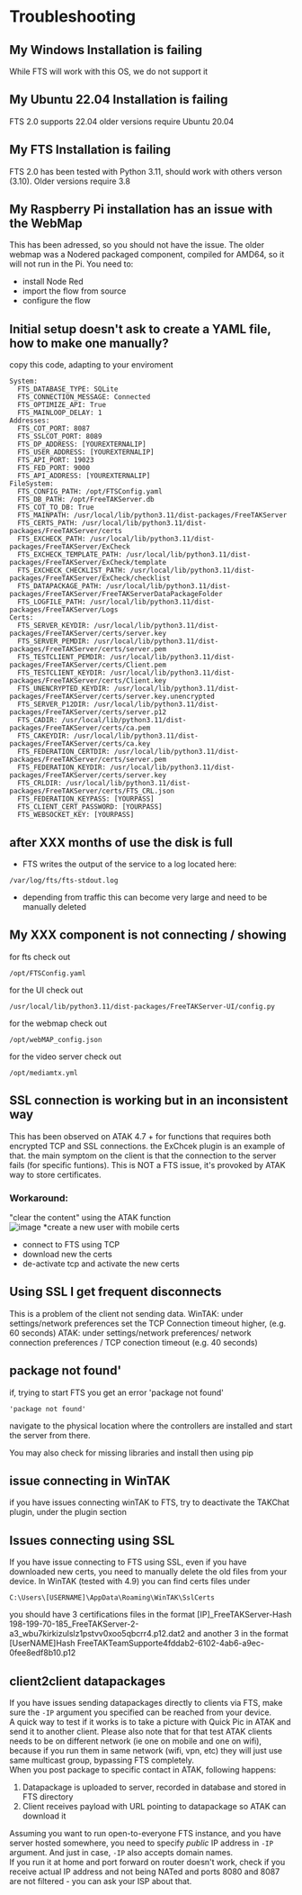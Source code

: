 # Troubleshooting

## My Windows Installation is failing
While FTS will work with this OS, we do not support it

## My Ubuntu 22.04 Installation is failing
FTS 2.0 supports 22.04 older versions require Ubuntu 20.04

## My FTS Installation is failing
FTS 2.0 has been tested with Python 3.11, should work with others verson (3.10). Older versions require 3.8

## My Raspberry Pi installation has an issue with the WebMap
This has been adressed, so you should not have the issue. The older webmap was a Nodered packaged component, compiled for AMD64, so it will not run in the Pi.
You need to:
 * install Node Red 
 * import the flow from source
 * configure the flow

## Initial setup doesn't ask to create a YAML file, how to make one manually?
copy this code, adapting to your enviroment

```
System:
  FTS_DATABASE_TYPE: SQLite
  FTS_CONNECTION_MESSAGE: Connected
  FTS_OPTIMIZE_API: True
  FTS_MAINLOOP_DELAY: 1
Addresses:
  FTS_COT_PORT: 8087
  FTS_SSLCOT_PORT: 8089
  FTS_DP_ADDRESS: [YOUREXTERNALIP]
  FTS_USER_ADDRESS: [YOUREXTERNALIP]
  FTS_API_PORT: 19023
  FTS_FED_PORT: 9000
  FTS_API_ADDRESS: [YOUREXTERNALIP]
FileSystem:
  FTS_CONFIG_PATH: /opt/FTSConfig.yaml
  FTS_DB_PATH: /opt/FreeTAKServer.db
  FTS_COT_TO_DB: True
  FTS_MAINPATH: /usr/local/lib/python3.11/dist-packages/FreeTAKServer
  FTS_CERTS_PATH: /usr/local/lib/python3.11/dist-packages/FreeTAKServer/certs
  FTS_EXCHECK_PATH: /usr/local/lib/python3.11/dist-packages/FreeTAKServer/ExCheck
  FTS_EXCHECK_TEMPLATE_PATH: /usr/local/lib/python3.11/dist-packages/FreeTAKServer/ExCheck/template
  FTS_EXCHECK_CHECKLIST_PATH: /usr/local/lib/python3.11/dist-packages/FreeTAKServer/ExCheck/checklist
  FTS_DATAPACKAGE_PATH: /usr/local/lib/python3.11/dist-packages/FreeTAKServer/FreeTAKServerDataPackageFolder
  FTS_LOGFILE_PATH: /usr/local/lib/python3.11/dist-packages/FreeTAKServer/Logs
Certs:
  FTS_SERVER_KEYDIR: /usr/local/lib/python3.11/dist-packages/FreeTAKServer/certs/server.key
  FTS_SERVER_PEMDIR: /usr/local/lib/python3.11/dist-packages/FreeTAKServer/certs/server.pem
  FTS_TESTCLIENT_PEMDIR: /usr/local/lib/python3.11/dist-packages/FreeTAKServer/certs/Client.pem
  FTS_TESTCLIENT_KEYDIR: /usr/local/lib/python3.11/dist-packages/FreeTAKServer/certs/Client.key
  FTS_UNENCRYPTED_KEYDIR: /usr/local/lib/python3.11/dist-packages/FreeTAKServer/certs/server.key.unencrypted
  FTS_SERVER_P12DIR: /usr/local/lib/python3.11/dist-packages/FreeTAKServer/certs/server.p12
  FTS_CADIR: /usr/local/lib/python3.11/dist-packages/FreeTAKServer/certs/ca.pem
  FTS_CAKEYDIR: /usr/local/lib/python3.11/dist-packages/FreeTAKServer/certs/ca.key
  FTS_FEDERATION_CERTDIR: /usr/local/lib/python3.11/dist-packages/FreeTAKServer/certs/server.pem
  FTS_FEDERATION_KEYDIR: /usr/local/lib/python3.11/dist-packages/FreeTAKServer/certs/server.key
  FTS_CRLDIR: /usr/local/lib/python3.11/dist-packages/FreeTAKServer/certs/FTS_CRL.json
  FTS_FEDERATION_KEYPASS: [YOURPASS]
  FTS_CLIENT_CERT_PASSWORD: [YOURPASS]
  FTS_WEBSOCKET_KEY: [YOURPASS]
```

## after XXX months of use the disk is full
 * FTS writes the output of the service to a log located here:
```
/var/log/fts/fts-stdout.log
```
 * depending from traffic this can become very large and need to be manually deleted

## My XXX component is not connecting / showing
for fts check out 
```
/opt/FTSConfig.yaml
```

for the UI check out
```
/usr/local/lib/python3.11/dist-packages/FreeTAKServer-UI/config.py
```

for the webmap check out
```
/opt/webMAP_config.json
```
for the video server check out
```
/opt/mediamtx.yml
```

## SSL connection is working but in an inconsistent way
This has been observed on ATAK 4.7 + for functions that requires both encrypted TCP and SSL connections. the ExChcek plugin is an example of that. the main symptom on the client is that the connection to the server fails (for specific funtions). This is NOT a FTS issue, it's provoked by ATAK way to store certificates.

### Workaround: 
"clear the content" using the ATAK function  
![image](https://github.com/FreeTAKTeam/FreeTAKServer-User-Docs/assets/60719165/70561476-2252-46eb-8a9e-c7a0717b8d78)
*create a new user with mobile certs
* connect to FTS using TCP
* download new the certs
* de-activate tcp and activate the new certs

## Using SSL I get frequent disconnects
This is a problem of the client not sending data. 
WinTAK: under settings/network preferences set the TCP Connection timeout higher, (e.g. 60 seconds)
ATAK:  under settings/network preferences/ network connection preferences / TCP conection timeout  (e.g. 40 seconds)

## package not found'
if, trying to start FTS you get an error 'package not found'
```
'package not found'
```
navigate to the physical location where the controllers are installed and start the server from there.

You may also check for missing libraries and install then using pip

## issue connecting in WinTAK
if you have issues connecting winTAK to FTS, try to deactivate the TAKChat plugin, under the plugin section

## Issues connecting using SSL
If you have issue connecting to FTS using SSL, even if you have downloaded new certs, you need to manually delete the old files from your device. In WinTAK (tested with 4.9)  you can find certs files under 
```
C:\Users\[USERNAME]\AppData\Roaming\WinTAK\SslCerts
```
you should have 3 certifications files in the format 
[IP]_FreeTAKServer-Hash
198-199-70-185_FreeTAKServer-2-a3_wbu7kirkizulslz1pstvv0xoo5qbcrr4.p12.dat2
and another 3 in the format
[UserNAME]Hash
FreeTAKTeamSupporte4fddab2-6102-4ab6-a9ec-0fee8edf8b10.p12

## client2client datapackages
If you have issues sending datapackages directly to clients via FTS, make sure the `-IP` argument you specified can be reached from your device.  
A quick way to test if it works is to take a picture with Quick Pic in ATAK and send it to another client. Please also note that for that test ATAK clients needs to be on different network (ie one on mobile and one on wifi), because if you run them in same network (wifi, vpn, etc) they will just use same multicast group, bypassing FTS completely.  
When you post package to specific contact in ATAK, following happens:  

  1) Datapackage is uploaded to server, recorded in database and stored in FTS directory  
  2) Client receives payload with URL pointing to datapackage so ATAK can download it   

Assuming you want to run open-to-everyone FTS instance, and you have server hosted somewhere, you need to specify _public_ IP address in `-IP` argument. And just in case, `-IP` also accepts domain names.   
If you run it at home and port forward on router doesn't work, check if you receive actual IP address and not being NATed and ports 8080 and 8087 are not filtered - you can ask your ISP about that.
